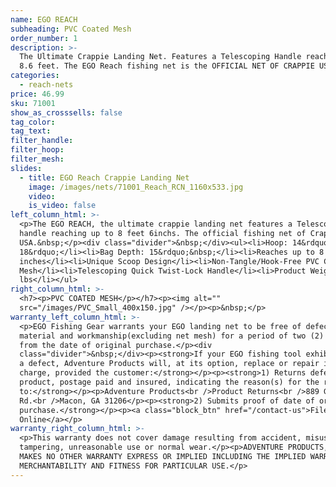 ```yaml
---
name: EGO REACH
subheading: PVC Coated Mesh
order_number: 1
description: >-
  The Ultimate Crappie Landing Net. Features a Telescoping Handle reaching up to
  8.6 feet. The EGO Reach fishing net is the OFFICIAL NET OF CRAPPIE USA.
categories:
  - reach-nets
price: 46.99
sku: 71001
show_as_crosssells: false
tag_color:
tag_text:
filter_handle:
filter_hoop:
filter_mesh:
slides:
  - title: EGO Reach Crappie Landing Net
    image: /images/nets/71001_Reach_RCN_1160x533.jpg
    video:
    is_video: false
left_column_html: >-
  <p>The EGO REACH, the ultimate crappie landing net features a Telescoping
  handle reaching up to 8 feet 6inchs. The official fishing net of Crappie
  USA.&nbsp;</p><div class="divider">&nbsp;</div><ul><li>Hoop: 14&rdquo; x
  18&rdquo;</li><li>Bag Depth: 15&rdquo;&nbsp;</li><li>Reaches up to 8' 6"
  inches</li><li>Unique Scoop Design</li><li>Non-Tangle/Hook-Free PVC Coated
  Mesh</li><li>Telescoping Quick Twist-Lock Handle</li><li>Product Weight: 1.8
  lbs</li></ul>
right_column_html: >-
  <h7><p>PVC COATED MESH</p></h7><p><img alt=""
  src="/images/PVC_Small_400x150.jpg" /></p><p>&nbsp;</p>
warranty_left_column_html: >-
  <p>EGO Fishing Gear warrants your EGO landing net to be free of defects in
  material and workmanship(excluding net mesh) for a period of two (2) years
  from the date of original purchase.</p><div
  class="divider">&nbsp;</div><p><strong>If your EGO fishing tool exhibits such
  a defect, Adventure Products will, at its option, replace or repair it without
  charge, provided the customer:</strong></p><p><strong>1) Returns defective
  product, postage paid and insured, indicating the reason(s) for the return
  to:</strong></p><p>Adventure Products<br />Product Returns<br />889 Guy Paine
  Rd.<br />Macon, GA 31206</p><p><strong>2) Submits proof of date of original
  purchase.</strong></p><p><a class="block_btn" href="/contact-us">File Claim
  Online</a></p>
warranty_right_column_html: >-
  <p>This warranty does not cover damage resulting from accident, misuse, abuse,
  tampering, unreasonable use or normal wear.</p><p>ADVENTURE PRODUCTS, INC.
  MAKES NO OTHER WARRANTY EXPRESS OR IMPLIED INCLUDING THE IMPLIED WARRANTIES OF
  MERCHANTABILITY AND FITNESS FOR PARTICULAR USE.</p>
---
```

